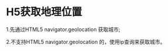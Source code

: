 # H5获取地理位置

1.先通过HTML5 navigator.geolocation 获取城市;

2.不支持HTML5 navigator.geolocation 的，使用ip查询来获取城市。
